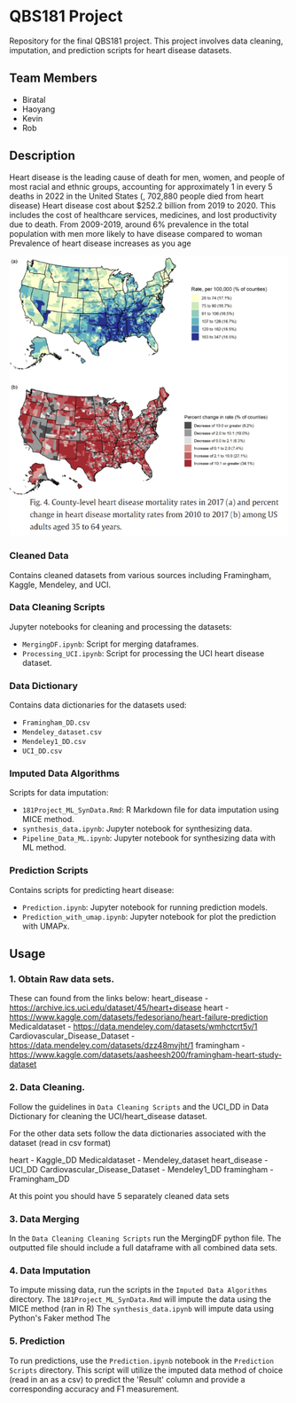 # QBS181 Project

Repository for the final QBS181 project. This project involves data cleaning, imputation, and prediction scripts for heart disease datasets.

## Team Members
- Biratal
- Haoyang
- Kevin
- Rob

## Description
Heart disease is the leading cause of death for men, women, and people of most racial and ethnic groups, accounting for approximately 1 in every 5 deaths in 2022 in the United States (, 702,880 people died from heart disease)
Heart disease cost about $252.2 billion from 2019 to 2020. This includes the cost of healthcare services, medicines, and lost productivity due to death.
From 2009-2019, around 6% prevalence in the total population with men more likely to have disease compared to woman
Prevalence of heart disease increases as you age

![Geography](/Image/geo.png)

### Cleaned Data
Contains cleaned datasets from various sources including Framingham, Kaggle, Mendeley, and UCI.

### Data Cleaning Scripts
Jupyter notebooks for cleaning and processing the datasets:
- `MergingDF.ipynb`: Script for merging dataframes.
- `Processing_UCI.ipynb`: Script for processing the UCI heart disease dataset.

### Data Dictionary
Contains data dictionaries for the datasets used:
- `Framingham_DD.csv`
- `Mendeley_dataset.csv`
- `Mendeley1_DD.csv`
- `UCI_DD.csv`

### Imputed Data Algorithms
Scripts for data imputation:
- `181Project_ML_SynData.Rmd`: R Markdown file for data imputation using MICE method.
- `synthesis_data.ipynb`: Jupyter notebook for synthesizing data.
- `Pipeline_Data_ML.ipynb`: Jupyter notebook for synthesizing data with ML method.

### Prediction Scripts
Contains scripts for predicting heart disease:
- `Prediction.ipynb`: Jupyter notebook for running prediction models.
- `Prediction_with_umap.ipynb`: Jupyter notebook for plot the prediction with UMAPx.

## Usage

### 1. Obtain Raw data sets. 
These can found from the links below: 
heart_disease - https://archive.ics.uci.edu/dataset/45/heart+disease
heart - https://www.kaggle.com/datasets/fedesoriano/heart-failure-prediction
Medicaldataset - https://data.mendeley.com/datasets/wmhctcrt5v/1
Cardiovascular_Disease_Dataset - https://data.mendeley.com/datasets/dzz48mvjht/1
framingham - https://www.kaggle.com/datasets/aasheesh200/framingham-heart-study-dataset 

### 2. Data Cleaning. 
Follow the guidelines in `Data Cleaning Scripts` and the UCI_DD in Data Dictionary for cleaning the UCI/heart_disease dataset. 

For the other data sets follow the data dictionaries associated with the dataset (read in csv format)

heart - Kaggle_DD
Medicaldataset - Mendeley_dataset
heart_disease - UCI_DD
Cardiovascular_Disease_Dataset - Mendeley1_DD
framingham - Framingham_DD

At this point you should have 5 separately cleaned data sets

### 3. Data Merging
 In the `Data Cleaning Cleaning Scripts` run the MergingDF python file. The outputted file should include a full dataframe with all combined data sets. 

### 4. Data Imputation
To impute missing data, run the scripts in the `Imputed Data Algorithms` directory.
The `181Project_ML_SynData.Rmd` will impute the data using the MICE method (ran in R)
The `synthesis_data.ipynb` will impute data using Python's Faker method
The 

### 5. Prediction
To run predictions, use the `Prediction.ipynb` notebook in the `Prediction Scripts` directory.
This script will utilize the imputed data method of choice (read in an as a csv) to predict the 'Result' column and provide a corresponding accuracy and F1 measurement. 

